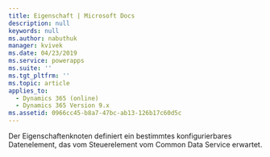 ```yaml
---
title: Eigenschaft | Microsoft Docs
description: null
keywords: null
ms.author: nabuthuk
manager: kvivek
ms.date: 04/23/2019
ms.service: powerapps
ms.suite: ''
ms.tgt_pltfrm: ''
ms.topic: article
applies_to:
  - Dynamics 365 (online)
  - Dynamics 365 Version 9.x
ms.assetid: 0966cc45-b8a7-47bc-ab13-126b17c60d5c
---
```


Der Eigenschaftenknoten definiert ein bestimmtes konfigurierbares Datenelement, das vom Steuerelement vom Common Data Service erwartet.
